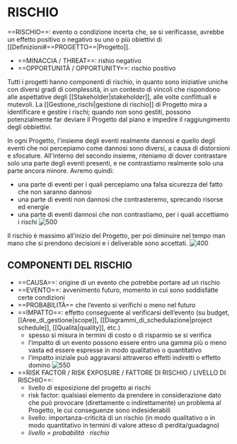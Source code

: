 # RISCHIO
==RISCHIO==: evento o condizione incerta che, se si verificasse, avrebbe un effetto positivo o negativo su uno o più obiettivi di [[Definizioni#==PROGETTO==|Progetto]].
- ==MINACCIA / THREAT==: rishio negativo
- ==OPPORTUNITÀ / OPPORTUNITY==: rischio positivo

Tutti i progetti hanno componenti di rischio, in quanto sono iniziative uniche con diversi gradi di complessità, in un contesto di vincoli che rispondono alle aspettative degli [[Stakeholder|stakeholder]], alle volte conflittuali e mutevoli. La [[Gestione_rischi|gestione di rischio]] di Progetto mira a identificare e gestire i rischi; quando non sono gestiti, possono potenzialmente far deviare il Progetto dal piano e impedire il raggiungimento degli obbiettivi.

In ogni Progetto, l'insieme degli eventi realmente dannosi e quello degli eventi che noi percepiamo come dannosi sono diversi, a causa di distorsioni e sfocature. All'interno del secondo insieme, riteniamo di dover contrastare solo una parte degli eventi presenti, e ne contrastiamo realmente solo una parte ancora minore. Avremo quindi:
- una parte di eventi per i quali percepiamo una falsa sicurezza del fatto che non saranno dannosi
- una parte di eventi non dannosi che contrasteremo, sprecando risorse ed energie
- una parte di eventi dannosi che non contrastiamo, per i quali accettiamo i rischi
![500](rischi.png)

Il rischio è massimo all’inizio del Progetto, per poi diminuire nel tempo man mano che si prendono decisioni e i deliverable sono accettati.
![400](rischi_tempo.png)

## COMPONENTI DEL RISCHIO
- ==CAUSA==: origine di un evento che potrebbe portare ad un rischio
- ==EVENTO==: avvenimento futuro, momento in cui sono soddisfatte certe condizioni
- ==PROBABILITÀ== che l’evento si verifichi o meno nel futuro
- ==IMPATTO==: effetto conseguente al verificarsi dell’evento (su budget, [[Aree_di_gestione|scope]], [[Diagrammi_di_schedulazione|project schedule]], [[Qualità|quality]], etc.)
	- spesso si misura in termini di costo o di risparmio se si verifica
	- l’impatto di un evento possono essere entro una gamma più o meno vasta ed essere espresse in modo qualitativo o quantitativo
	- l’impatto iniziale può aggravarsi attraverso effetti indiretti o effetto domino
![550](rischi_componenti.png)
- ==RISK FACTOR / RISK EXPOSURE / FATTORE DI RISCHIO / LIVELLO DI RISCHIO==:
	- livello di esposizione del progetto ai rischi
	- risk factor: qualsiasi elemento da prendere in considerazione dato che può provocare (direttamente o indirettamente) un problema al Progetto, le cui conseguenze sono indesiderabili
	- livello: importanza-criticità di un rischio (in modo qualitativo o in modo quantitativo in termini di valore atteso di perdita/guadagno)
	- _livello = probabilità $\cdot$ rischio_